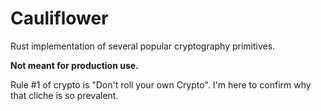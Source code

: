 # Cauliflower

Rust implementation of several popular cryptography primitives.

**Not meant for production use.**

Rule #1 of crypto is "Don't roll your own Crypto". I'm here to confirm why that cliche is so prevalent.
